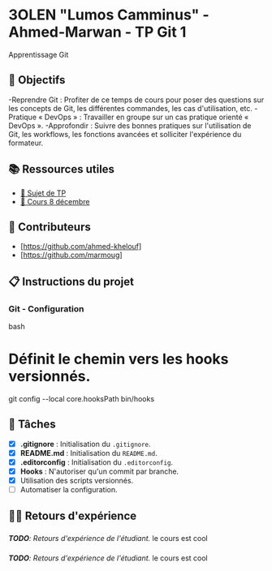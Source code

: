 # 3OLEN "Lumos Camminus" - Ahmed-Marwan - TP Git 1

Apprentissage Git

## 🎯 Objectifs

-Reprendre Git : Profiter de ce temps de cours pour poser des questions sur les concepts de Git, les différentes commandes, les cas d'utilisation, etc.
-Pratique « DevOps » : Travailler en groupe sur un cas pratique orienté « DevOps ».
-Approfondir : Suivre des bonnes pratiques sur l'utilisation de Git, les workflows, les fonctions avancées et solliciter l'expérience du formateur.

## 📚️ Ressources utiles

- [🔗 Sujet de TP](https://3olen.github.io/cours-initiaux/git/tp/1)
- [🔗 Cours 8 décembre](https://3olen.github.io/git/8-decembre)

## 👥 Contributeurs

- [https://github.com/ahmed-khelouf] 
- [https://github.com/marmoug]


## 📋️ Instructions du projet

### Git - Configuration
  
bash
# Définit le chemin vers les hooks versionnés.
git config --local core.hooksPath bin/hooks

## 📝 Tâches

- [x] **.gitignore** : Initialisation du `.gitignore`.
- [x] **README.md** : Initialisation du `README.md`.
- [x] **.editorconfig** : Initialisation du `.editorconfig`.
- [x] **Hooks** : N'autoriser qu'un commit par branche.
- [x] Utilisation des scripts versionnés.
- [ ] Automatiser la configuration.

## 🐕‍🦺 Retours d'expérience

### <KHELOUF Ahmed>

*__TODO__: Retours d'expérience de l'étudiant.*
le cours est cool 

### <MOUGOU Marwan>

*__TODO__: Retours d'expérience de l'étudiant.*
le cours est cool 
